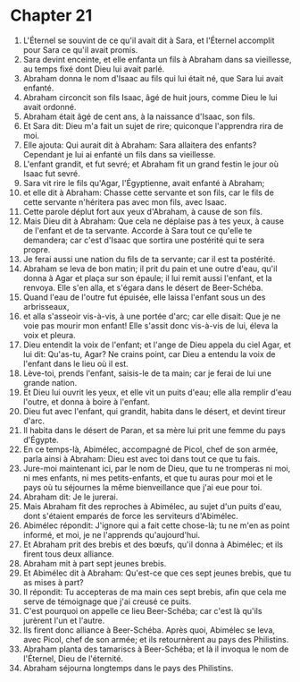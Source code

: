 # Chapter 21

1. L'Éternel se souvint de ce qu'il avait dit à Sara, et l'Éternel accomplit pour Sara ce qu'il avait promis.
2. Sara devint enceinte, et elle enfanta un fils à Abraham dans sa vieillesse, au temps fixé dont Dieu lui avait parlé.
3. Abraham donna le nom d'Isaac au fils qui lui était né, que Sara lui avait enfanté.
4. Abraham circoncit son fils Isaac, âgé de huit jours, comme Dieu le lui avait ordonné.
5. Abraham était âgé de cent ans, à la naissance d'Isaac, son fils.
6. Et Sara dit: Dieu m'a fait un sujet de rire; quiconque l'apprendra rira de moi.
7. Elle ajouta: Qui aurait dit à Abraham: Sara allaitera des enfants? Cependant je lui ai enfanté un fils dans sa vieillesse.
8. L'enfant grandit, et fut sevré; et Abraham fit un grand festin le jour où Isaac fut sevré.
9. Sara vit rire le fils qu'Agar, l'Égyptienne, avait enfanté à Abraham;
10. et elle dit à Abraham: Chasse cette servante et son fils, car le fils de cette servante n'héritera pas avec mon fils, avec Isaac.
11. Cette parole déplut fort aux yeux d'Abraham, à cause de son fils.
12. Mais Dieu dit à Abraham: Que cela ne déplaise pas à tes yeux, à cause de l'enfant et de ta servante. Accorde à Sara tout ce qu'elle te demandera; car c'est d'Isaac que sortira une postérité qui te sera propre.
13. Je ferai aussi une nation du fils de ta servante; car il est ta postérité.
14. Abraham se leva de bon matin; il prit du pain et une outre d'eau, qu'il donna à Agar et plaça sur son épaule; il lui remit aussi l'enfant, et la renvoya. Elle s'en alla, et s'égara dans le désert de Beer-Schéba.
15. Quand l'eau de l'outre fut épuisée, elle laissa l'enfant sous un des arbrisseaux,
16. et alla s'asseoir vis-à-vis, à une portée d'arc; car elle disait: Que je ne voie pas mourir mon enfant! Elle s'assit donc vis-à-vis de lui, éleva la voix et pleura.
17. Dieu entendit la voix de l'enfant; et l'ange de Dieu appela du ciel Agar, et lui dit: Qu'as-tu, Agar? Ne crains point, car Dieu a entendu la voix de l'enfant dans le lieu où il est.
18. Lève-toi, prends l'enfant, saisis-le de ta main; car je ferai de lui une grande nation.
19. Et Dieu lui ouvrit les yeux, et elle vit un puits d'eau; elle alla remplir d'eau l'outre, et donna à boire à l'enfant.
20. Dieu fut avec l'enfant, qui grandit, habita dans le désert, et devint tireur d'arc.
21. Il habita dans le désert de Paran, et sa mère lui prit une femme du pays d'Égypte.
22. En ce temps-là, Abimélec, accompagné de Picol, chef de son armée, parla ainsi à Abraham: Dieu est avec toi dans tout ce que tu fais.
23. Jure-moi maintenant ici, par le nom de Dieu, que tu ne tromperas ni moi, ni mes enfants, ni mes petits-enfants, et que tu auras pour moi et le pays où tu séjournes la même bienveillance que j'ai eue pour toi.
24. Abraham dit: Je le jurerai.
25. Mais Abraham fit des reproches à Abimélec, au sujet d'un puits d'eau, dont s'étaient emparés de force les serviteurs d'Abimélec.
26. Abimélec répondit: J'ignore qui a fait cette chose-là; tu ne m'en as point informé, et moi, je ne l'apprends qu'aujourd'hui.
27. Et Abraham prit des brebis et des bœufs, qu'il donna à Abimélec; et ils firent tous deux alliance.
28. Abraham mit à part sept jeunes brebis.
29. Et Abimélec dit à Abraham: Qu'est-ce que ces sept jeunes brebis, que tu as mises à part?
30. Il répondit: Tu accepteras de ma main ces sept brebis, afin que cela me serve de témoignage que j'ai creusé ce puits.
31. C'est pourquoi on appelle ce lieu Beer-Schéba; car c'est là qu'ils jurèrent l'un et l'autre.
32. Ils firent donc alliance à Beer-Schéba. Après quoi, Abimélec se leva, avec Picol, chef de son armée; et ils retournèrent au pays des Philistins.
33. Abraham planta des tamariscs à Beer-Schéba; et là il invoqua le nom de l'Éternel, Dieu de l'éternité.
34. Abraham séjourna longtemps dans le pays des Philistins.

